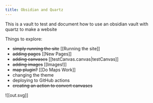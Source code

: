 ```yaml
---
title: Obsidian and Quartz
---
```


This is a vault to test and document how to use an obsidian vault with quartz to
make a website

Things to explore:

- ~~simply running the site~~ [[Running the site]]
- ~~adding pages~~ [[New Pages]]
- ~~adding canvases~~ [[testCanvas.canvas|testCanvas]]
- ~~adding images~~ [[Images!]]
- ~~map plugin?~~ [[Do Maps Work]]
- changing the theme
- deploying to GitHub actions
- ~~creating an action to convert canvases~~

![[out.svg]]
